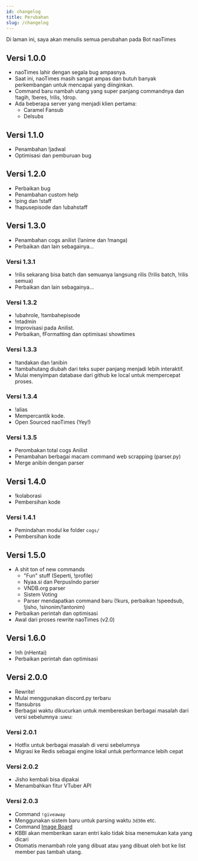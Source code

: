 ```yaml
---
id: changelog
title: Perubahan
slug: /changelog
---
```


Di laman ini, saya akan menulis semua perubahan pada Bot naoTimes

## Versi 1.0.0
- naoTimes lahir dengan segala bug ampasnya.
- Saat ini, naoTimes masih sangat ampas dan butuh banyak perkembangan untuk mencapai yang diinginkan.
- Command baru nambah utang yang super panjang commandnya dan !tagih, !beres, !rilis, !drop.
- Ada beberapa server yang menjadi klien pertama:
    - Caramel Fansub
    - Delsubs

## Versi 1.1.0
- Penambahan !jadwal
- Optimisasi dan pemburuan bug

## Versi 1.2.0
- Perbaikan bug
- Penambahan custom help
- !ping dan !staff
- !hapusepisode dan !ubahstaff

## Versi 1.3.0
- Penambahan cogs anilist (!anime dan !manga)
- Perbaikan dan lain sebagainya...

### Versi 1.3.1
- !rilis sekarang bisa batch dan semuanya langsung rilis (!rilis batch, !rilis semua)
- Perbaikan dan lain sebagainya...

### Versi 1.3.2
- !ubahrole, !tambahepisode
- !ntadmin
- Improvisasi pada Anilist.
- Perbaikan, fFormatting dan optimisasi showtimes

### Versi 1.3.3
- !tandakan dan !anibin
- !tambahutang diubah dari teks super panjang menjadi lebih interaktif.
- Mulai menyimpan database dari github ke local untuk mempercepat proses.

### Versi 1.3.4
- !alias
- Mempercantik kode.
- Open Sourced naoTimes (Yey!)

### Versi 1.3.5
- Perombakan total cogs Anilist
- Penambahan berbagai macam command web scrapping (parser.py)
- Merge anibin dengan parser

## Versi 1.4.0
- !kolaborasi
- Pembersihan kode

### Versi 1.4.1
- Pemindahan modul ke folder `cogs/`
- Pembersihan kode

## Versi 1.5.0
- A shit ton of new commands
    - "Fun" stuff (Seperti, !profile)
    - Nyaa.si dan PerpusIndo parser
    - VNDB.org parser
    - Sistem Voting
    - Parser mendapatkan command baru (!kurs, perbaikan !speedsub, !jisho, !sinonim/!antonim)
- Perbaikan perintah dan optimisasi
- Awal dari proses rewrite naoTimes (v2.0)

## Versi 1.6.0
- !nh (nHentai)
- Perbaikan perintah dan optimisasi

## Versi 2.0.0
- Rewrite!
- Mulai menggunakan discord.py terbaru
- !fansubrss
- Berbagai waktu dikucurkan untuk membereskan berbagai masalah dari versi sebelumnya :uwu:

### Versi 2.0.1
- Hotfix untuk berbagai masalah di versi sebelumnya
- Migrasi ke Redis sebagai engine lokal untuk performance lebih cepat

### Versi 2.0.2
- Jisho kembali bisa dipakai
- Menambahkan fitur VTuber API

### Versi 2.0.3
- Command `!giveaway`
- Menggunakan sistem baru untuk parsing waktu `3d30m` etc.
- Command [Image Board](/docs/perintah/imagebooru)
- KBBI akan memberikan saran entri kalo tidak bisa menemukan kata yang dicari
- Otomatis menambah role yang dibuat atau yang dibuat oleh bot ke list member pas tambah utang.
